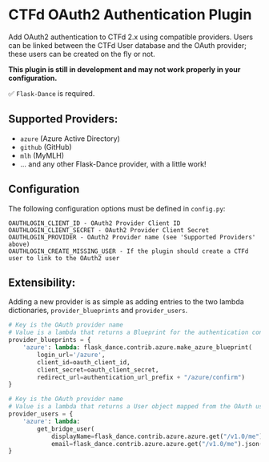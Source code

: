 # CTFd OAuth2 Authentication Plugin

Add OAuth2 authentication to CTFd 2.x using compatible providers. Users can be linked between the CTFd User database and the OAuth provider; these users can be created on the fly or not.

**This plugin is still in development and may not work properly in your configuration.**

✅ `Flask-Dance` is required.

## Supported Providers:
* `azure` (Azure Active Directory)
* `github` (GitHub)
* `mlh` (MyMLH)
* ... and any other Flask-Dance provider, with a little work!

## Configuration
The following configuration options must be defined in `config.py`:
```
OAUTHLOGIN_CLIENT_ID - OAuth2 Provider Client ID
OAUTHLOGIN_CLIENT_SECRET - OAuth2 Provider Client Secret
OAUTHLOGIN_PROVIDER - OAuth2 Provider name (see 'Supported Providers' above)
OAUTHLOGIN_CREATE_MISSING_USER - If the plugin should create a CTFd user to link to the OAuth2 user
```

## Extensibility:
Adding a new provider is as simple as adding entries to the two lambda dictionaries, `provider_blueprints` and `provider_users`.

```python
# Key is the OAuth provider name
# Value is a lambda that returns a Blueprint for the authentication controller
provider_blueprints = {
    'azure': lambda: flask_dance.contrib.azure.make_azure_blueprint(
        login_url='/azure',
        client_id=oauth_client_id,
        client_secret=oauth_client_secret,
        redirect_url=authentication_url_prefix + "/azure/confirm")
}

# Key is the OAuth provider name
# Value is a lambda that returns a User object mapped from the OAuth user, or None if the user doesn't exist and creation is disabled.
provider_users = {
    'azure': lambda: 
        get_bridge_user(
            displayName=flask_dance.contrib.azure.azure.get("/v1.0/me").json()["displayName"],
            email=flask_dance.contrib.azure.azure.get("/v1.0/me").json()["userPrincipalName"])
}
```
